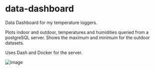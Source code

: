 # data-dashboard
Data Dashboard for my temperature loggers.

Plots indoor and outdoor, temperatures and humidities queried from a postgreSQL server.
Shows the maximum and minimum for the outdoor datasets.

Uses Dash and Docker for the server.

![image](https://github.com/user-attachments/assets/59d253de-b9b3-451d-87a5-18a87a6768a7)

